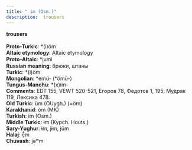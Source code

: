 ```yaml
---
title: " im (Osm.)"
description:  trousers
---
```

<p data-pagefind-weight="0.5">
<strong> trousers</strong><br><br>
<strong>Proto-Turkic</strong>:  *(i)öm<br>
<strong>Altaic etymology</strong>:  Altaic etymology<br>
<strong> Proto-Altaic</strong>:  *i̯umi<br>
<strong>Russian meaning</strong>:  брюки, штаны<br>
<strong>Turkic</strong>:  *(i)öm<br>
<strong>Mongolian</strong>:  *emü- (*ömü-)<br>
<strong>Tungus-Manchu</strong>:  *(x)im-<br>
<strong>Comments</strong>:  EDT 155, VEWT 520-521, Егоров 78, Федотов 1, 195, Мудрак 119, Лексика 478.<br>
<strong>Old Turkic</strong>:  üm (OUygh.) (=öm)<br>
<strong>Karakhanid</strong>:  öm (MK)<br>
<strong>Turkish</strong>:  im (Osm.)<br>
<strong>Middle Turkic</strong>:  ɨm (Kypch. Houts.)<br>
<strong>Sary-Yughur</strong>:  ɨm, jɨm, jüm<br>
<strong>Halaj</strong>:  ẹ̄̂m<br>
<strong>Chuvash</strong>:  jǝʷm<br>

</p>
